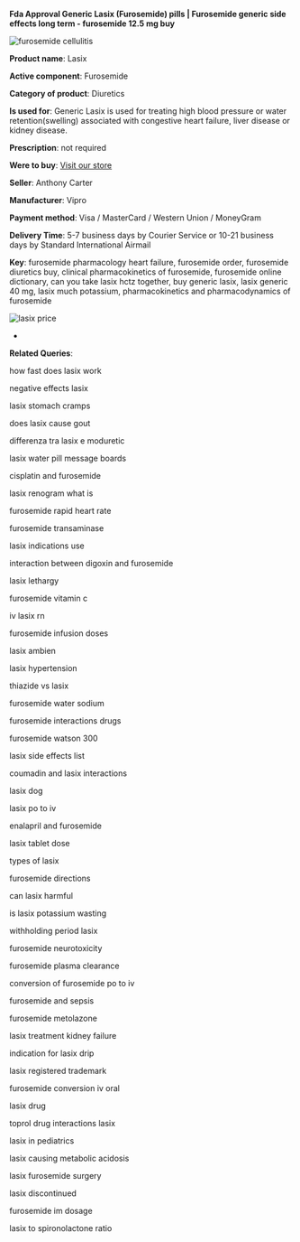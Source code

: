 **Fda Approval Generic Lasix (Furosemide) pills | Furosemide generic side effects long term - furosemide 12.5 mg buy**

![furosemide cellulitis](http://exned.com/promo/blisters/296x296/lasix.jpg)

**Product name**: Lasix

**Active component**: Furosemide

**Category of product**: Diuretics

**Is used for**: Generic Lasix is used for treating high blood pressure or water retention(swelling) associated with congestive heart failure, liver disease or kidney disease.

**Prescription**: not required

**Were to buy**: [Visit our store](http://www.navidirect.org/out.php?sid=18&tds-key=lasix)

**Seller**: Anthony Carter

**Manufacturer**: Vipro

**Payment method**: Visa / MasterCard / Western Union / MoneyGram

**Delivery Time**: 5-7 business days by Courier Service or 10-21 business days by Standard International Airmail



**Key**: furosemide pharmacology heart failure, furosemide order, furosemide diuretics buy, clinical pharmacokinetics of furosemide, furosemide online dictionary, can you take lasix hctz together, buy generic lasix, lasix generic 40 mg, lasix much potassium, pharmacokinetics and pharmacodynamics of furosemide



![lasix price](http://exned.com/promo/pills/lasix.jpg)

*

























**Related Queries**:

how fast does lasix work

negative effects lasix

lasix stomach cramps

does lasix cause gout

differenza tra lasix e moduretic

lasix water pill message boards

cisplatin and furosemide

lasix renogram what is

furosemide rapid heart rate

furosemide transaminase

lasix indications use

interaction between digoxin and furosemide

lasix lethargy

furosemide vitamin c

iv lasix rn

furosemide infusion doses

lasix ambien

lasix hypertension

thiazide vs lasix

furosemide water sodium

furosemide interactions drugs

furosemide watson 300

lasix side effects list

coumadin and lasix interactions

lasix dog

lasix po to iv

enalapril and furosemide

lasix tablet dose

types of lasix

furosemide directions

can lasix harmful

is lasix potassium wasting

withholding period lasix

furosemide neurotoxicity

furosemide plasma clearance

conversion of furosemide po to iv

furosemide and sepsis

furosemide metolazone

lasix treatment kidney failure

indication for lasix drip

lasix registered trademark

furosemide conversion iv oral

lasix drug

toprol drug interactions lasix

lasix in pediatrics

lasix causing metabolic acidosis

lasix furosemide surgery

lasix discontinued

furosemide im dosage

lasix to spironolactone ratio
